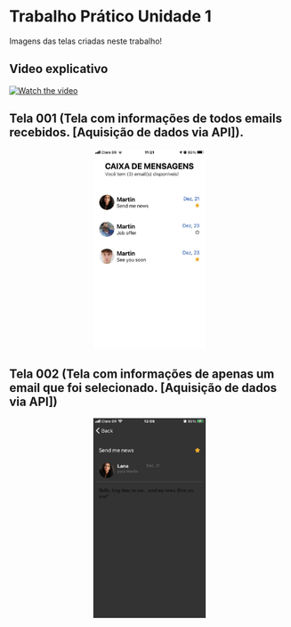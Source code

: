 # Trabalho Prático Unidade 1
Imagens das telas criadas neste trabalho!
## Video explicativo
[![Watch the video](https://i.imgur.com/vKb2F1B.png)](https://github.com/yJFelipeSS/DevMobile-2021.2/blob/main/trabalho001/Video%20explicativo.mov)

## Tela 001 (Tela com informações de todos emails recebidos. [Aquisição de dados via API]).

<p align="center">
  <img src="https://github.com/yJFelipeSS/DevMobile-2021.2/blob/main/trabalho001/Print%20Tela%20%23001.jpg" width="40%" height="40%">
</p>

## Tela 002 (Tela com informações de apenas um email que foi selecionado. [Aquisição de dados via API])

<p align="center">
  <img src="https://github.com/yJFelipeSS/DevMobile-2021.2/blob/main/trabalho001/Print%20Tela%20%23002.jpg" width="40%" height="40%">
</p>
